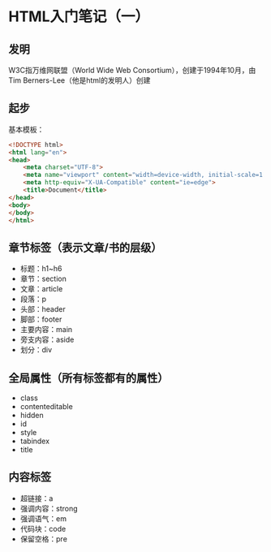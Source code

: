 # HTML入门笔记（一）
## 发明
W3C指万维网联盟（World Wide Web Consortium），创建于1994年10月，由Tim Berners-Lee（他是html的发明人）创建

## 起步
基本模板：

```html
<!DOCTYPE html>
<html lang="en">
<head>
    <meta charset="UTF-8">
    <meta name="viewport" content="width=device-width, initial-scale=1.0">
    <meta http-equiv="X-UA-Compatible" content="ie=edge">
    <title>Document</title>
</head>
<body>
</body>
</html>
```

## 章节标签（表示文章/书的层级）
- 标题：h1~h6
- 章节：section
- 文章：article
- 段落：p
- 头部：header
- 脚部：footer
- 主要内容：main
- 旁支内容：aside
- 划分：div

## 全局属性（所有标签都有的属性）
- class
- contenteditable
- hidden
- id
- style
- tabindex
- title

## 内容标签
- 超链接：a
- 强调内容：strong
- 强调语气：em
- 代码块：code
- 保留空格：pre